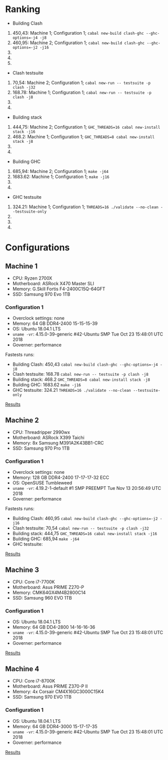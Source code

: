 # Ranking

* Building Clash

1. 450,43: Machine 1; Configuration 1; `cabal new-build clash-ghc --ghc-options=-j4 -j8`
1. 460,95: Machine 2; Configuration 1; `cabal new-build clash-ghc --ghc-options=-j2 -j16`
1.
1.
1.

* Clash testsuite

1. 70,54: Machine 2; Configuration 1; `cabal new-run -- testsuite -p clash -j32`
1. 168.78: Machine 1; Configuration 1; `cabal new-run -- testsuite -p clash -j8`
1.
1.

* Building stack

1. 444,75: Machine 2; Configuration 1; `GHC_THREADS=16 cabal new-install stack -j16`
1. 468.2: Machine 1; Configuration 1; `GHC_THREADS=8 cabal new-install stack -j8`
1.
1.

* Building GHC

1. 685,94: Machine 2; Configuration 1; `make -j64`
1. 1683.62: Machine 1; Configuration 1; `make -j16`
1.
1.

* GHC testsuite

1. 324.21: Machine 1; Configuration 1; `THREADS=16 ./validate --no-clean --testsuite-only`
1.
1.
1.

# Configurations

## Machine 1

  * CPU: Ryzen 2700X
  * Motherboard: ASRock X470 Master SLI
  * Memory: G.Skill Fortis F4-2400C15Q-64GFT
  * SSD: Samsung 970 Evo 1TB

### Configuration 1

  * Overclock settings: none
  * Memory: 64 GB DDR4-2400 15-15-15-39
  * OS: Ubuntu 18.04.1 LTS
  * `uname -vr`: 4.15.0-39-generic #42-Ubuntu SMP Tue Oct 23 15:48:01 UTC 2018
  * Governer: performance

  Fastests runs:

  * Building Clash: 450,43 `cabal new-build clash-ghc --ghc-options=-j4 -j8`
  * Clash testsuite: 168.78 `cabal new-run -- testsuite -p clash -j8`
  * Building stack: 468.2 `GHC_THREADS=8 cabal new-install stack -j8`
  * Building GHC: 1683.62 `make -j16`
  * GHC testsuite: 324.21 `THREADS=16 ./validate --no-clean --testsuite-only`

  [Results](results/0001.csv)

## Machine 2

  * CPU: Threadripper 2990wx
  * Motherboard: ASRock X399 Taichi
  * Memory: 8x Samsung M391A2K43BB1-CRC
  * SSD: Samsung 970 Pro 1TB

### Configuration 1

  * Overclock settings: none
  * Memory: 128 GB DDR4-2400 17-17-17-32 ECC
  * OS: OpenSUSE Tumbleweed
  * `uname -vr`: 4.19.2-1-default #1 SMP PREEMPT Tue Nov 13 20:56:49 UTC 2018
  * Governer: performance

  Fastests runs:

  * Building Clash: 460,95 `cabal new-build clash-ghc --ghc-options=-j2 -j16`
  * Clash testsuite: 70,54 `cabal new-run -- testsuite -p clash -j32`
  * Building stack: 444,75 `GHC_THREADS=16 cabal new-install stack -j16`
  * Building GHC: 685,94 `make -j64`
  * GHC testsuite:

  [Results](results/0002.csv)

## Machine 3

  * CPU: Core i7-7700K
  * Motherboard: Asus PRIME Z270-P
  * Memory: CMK64GX4M4B2800C14
  * SSD: Samsung 960 EVO 1TB

### Configuration 1

  * OS: Ubuntu 18.04.1 LTS
  * Memory: 64 GB DD4-2800 14-16-16-36
  * `uname -vr`: 4.15.0-39-generic #42-Ubuntu SMP Tue Oct 23 15:48:01 UTC 2018
  * Governer: performance

  [Results]()


## Machine 4

  * CPU: Core i7-8700K
  * Motherboard: Asus PRIME Z370-P II
  * Memory: 4x Corsair CM4X16GC3000C15K4
  * SSD: Samsung 970 EVO 1TB

### Configuration 1

  * OS: Ubuntu 18.04.1 LTS
  * Memory: 64 GB DDR4-3000 15-17-17-35
  * `uname -vr`: 4.15.0-39-generic #42-Ubuntu SMP Tue Oct 23 15:48:01 UTC 2018
  * Governer: performance

  [Results]()
